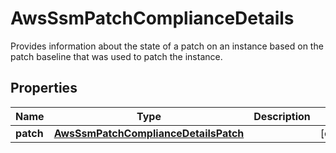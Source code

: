 

# AwsSsmPatchComplianceDetails

Provides information about the state of a patch on an instance based on the patch baseline that was used to patch the instance.

## Properties

| Name | Type | Description | Notes |
|------------ | ------------- | ------------- | -------------|
|**patch** | [**AwsSsmPatchComplianceDetailsPatch**](AwsSsmPatchComplianceDetailsPatch.md) |  |  [optional] |



